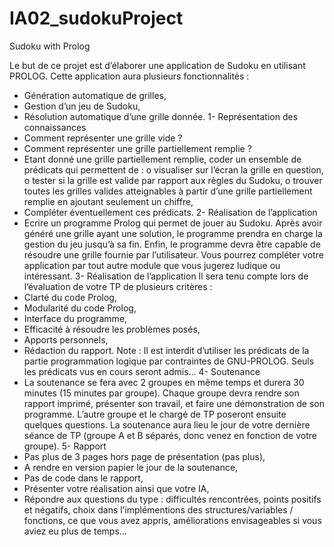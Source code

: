 # IA02_sudokuProject
Sudoku with Prolog

Le but de ce projet est d’élaborer une application de Sudoku en utilisant PROLOG. Cette application aura plusieurs fonctionnalités :
- Génération automatique de grilles,
- Gestion d’un jeu de Sudoku,
- Résolution automatique d’une grille donnée.
1- Représentation des connaissances
- Comment représenter une grille vide ?
- Comment représenter une grille partiellement remplie ?
- Etant donné une grille partiellement remplie, coder un ensemble de prédicats
qui permettent de :
o visualiser sur l’écran la grille en question,
o tester si la grille est valide par rapport aux règles du Sudoku,
o trouver toutes les grilles valides atteignables à partir d’une grille
partiellement remplie en ajoutant seulement un chiffre,
- Compléter éventuellement ces prédicats.
2- Réalisation de l’application
- Ecrire un programme Prolog qui permet de jouer au Sudoku. Après avoir généré une grille ayant une solution, le programme prendra en charge la gestion du jeu jusqu’à sa fin. Enfin, le programme devra être capable de résoudre une grille fournie par l’utilisateur. Vous pourrez compléter votre application par tout autre module que vous jugerez ludique ou intéressant.
3- Réalisation de l’application
Il sera tenu compte lors de l’évaluation de votre TP de plusieurs critères :
- Clarté du code Prolog,
- Modularité du code Prolog,
- Interface du programme,
- Efficacité à résoudre les problèmes posés,
- Apports personnels,
- Rédaction du rapport.
Note : Il est interdit d’utiliser les prédicats de la partie programmation logique par contraintes de GNU-PROLOG. Seuls les prédicats vus en cours seront admis...
4- Soutenance
- La soutenance se fera avec 2 groupes en même temps et durera 30 minutes (15 minutes par groupe). Chaque groupe devra rendre son rapport imprimé, présenter son travail, et faire une démonstration de son programme. L’autre groupe et le chargé de TP poseront ensuite quelques questions.
La soutenance aura lieu le jour de votre dernière séance de TP (groupe A et B séparés, donc venez en fonction de votre groupe).
5- Rapport
- Pas plus de 3 pages hors page de présentation (pas plus),
- A rendre en version papier le jour de la soutenance,
- Pas de code dans le rapport,
- Présenter votre réalisation ainsi que votre IA,
- Répondre aux questions du type : difficultés rencontrées, points positifs et
négatifs, choix dans l’implémentions des structures/variables / fonctions, ce que vous avez appris, améliorations envisageables si vous aviez eu plus de temps...
